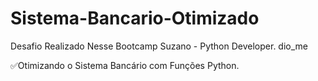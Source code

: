 # Sistema-Bancario-Otimizado

Desafio Realizado Nesse Bootcamp Suzano - Python Developer. dio_me

✅Otimizando o Sistema Bancário com Funções Python.
